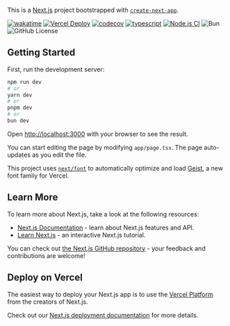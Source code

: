 This is a [Next.js](https://nextjs.org) project bootstrapped with [`create-next-app`](https://nextjs.org/docs/app/api-reference/cli/create-next-app).

[![wakatime](https://wakatime.com/badge/user/a0b906ce-b8e7-4463-8bce-383238df6d4b/project/3f7d2c9e-5a3d-48e0-bf5c-a2968b4f24d1.svg)](https://wakatime.com/badge/user/a0b906ce-b8e7-4463-8bce-383238df6d4b/project/3f7d2c9e-5a3d-48e0-bf5c-a2968b4f24d1)
[![Vercel Deploy](https://deploy-badge.vercel.app/vercel/al-ajjal)](https://al-ajjal.vercel.app)
[![codecov](https://codecov.io/gh/ragaeeb/al-ajjal/graph/badge.svg?token=ZD0WHFWUF5)](https://codecov.io/gh/ragaeeb/al-ajjal)
[![typescript](https://badgen.net/badge/icon/typescript?icon=typescript&label&color=blue)](https://www.typescriptlang.org)
[![Node.js CI](https://github.com/ragaeeb/al-ajjal/actions/workflows/build.yml/badge.svg)](https://github.com/ragaeeb/al-ajjal/actions/workflows/build.yml)
![Bun](https://img.shields.io/badge/Bun-%23000000.svg?style=for-the-badge&logo=bun&logoColor=white)
![GitHub License](https://img.shields.io/github/license/ragaeeb/al-ajjal)

## Getting Started

First, run the development server:

```bash
npm run dev
# or
yarn dev
# or
pnpm dev
# or
bun dev
```

Open [http://localhost:3000](http://localhost:3000) with your browser to see the result.

You can start editing the page by modifying `app/page.tsx`. The page auto-updates as you edit the file.

This project uses [`next/font`](https://nextjs.org/docs/app/building-your-application/optimizing/fonts) to automatically optimize and load [Geist](https://vercel.com/font), a new font family for Vercel.

## Learn More

To learn more about Next.js, take a look at the following resources:

- [Next.js Documentation](https://nextjs.org/docs) - learn about Next.js features and API.
- [Learn Next.js](https://nextjs.org/learn) - an interactive Next.js tutorial.

You can check out [the Next.js GitHub repository](https://github.com/vercel/next.js) - your feedback and contributions are welcome!

## Deploy on Vercel

The easiest way to deploy your Next.js app is to use the [Vercel Platform](https://vercel.com/new?utm_medium=default-template&filter=next.js&utm_source=create-next-app&utm_campaign=create-next-app-readme) from the creators of Next.js.

Check out our [Next.js deployment documentation](https://nextjs.org/docs/app/building-your-application/deploying) for more details.
